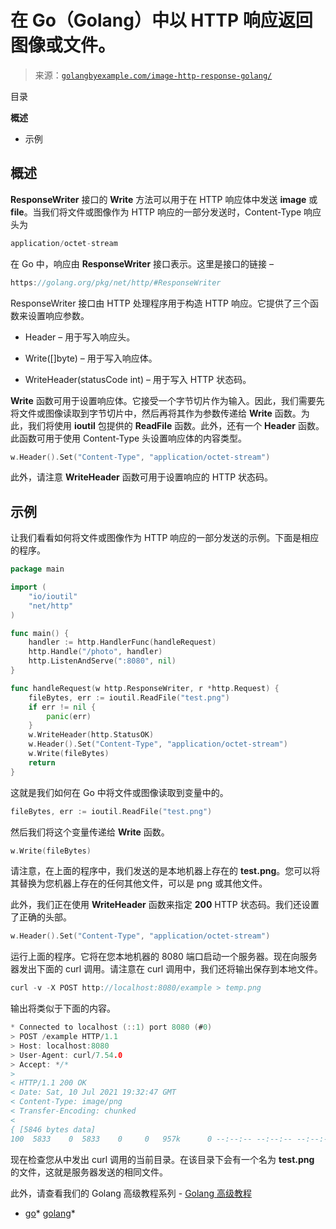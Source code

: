 <!--yml

类别：未分类。

日期：2024-10-13 06:39:25

-->

# 在 Go（Golang）中以 HTTP 响应返回图像或文件。

> 来源：[`golangbyexample.com/image-http-response-golang/`](https://golangbyexample.com/image-http-response-golang/)

目录

**概述**

+   示例

## **概述**

**ResponseWriter** 接口的 **Write** 方法可以用于在 HTTP 响应体中发送 **image** 或 **file**。当我们将文件或图像作为 HTTP 响应的一部分发送时，Content-Type 响应头为

```go
application/octet-stream
```

在 Go 中，响应由 **ResponseWriter** 接口表示。这里是接口的链接 –

```go
https://golang.org/pkg/net/http/#ResponseWriter
```

ResponseWriter 接口由 HTTP 处理程序用于构造 HTTP 响应。它提供了三个函数来设置响应参数。

+   Header – 用于写入响应头。

+   Write([]byte) – 用于写入响应体。

+   WriteHeader(statusCode int) – 用于写入 HTTP 状态码。

**Write** 函数可用于设置响应体。它接受一个字节切片作为输入。因此，我们需要先将文件或图像读取到字节切片中，然后再将其作为参数传递给 **Write** 函数。为此，我们将使用 **ioutil** 包提供的 **ReadFile** 函数。此外，还有一个 **Header** 函数。此函数可用于使用 Content-Type 头设置响应体的内容类型。

```go
w.Header().Set("Content-Type", "application/octet-stream")
```

此外，请注意 **WriteHeader** 函数可用于设置响应的 HTTP 状态码。

## **示例**

让我们看看如何将文件或图像作为 HTTP 响应的一部分发送的示例。下面是相应的程序。

```go
package main

import (
	"io/ioutil"
	"net/http"
)

func main() {
	handler := http.HandlerFunc(handleRequest)
	http.Handle("/photo", handler)
	http.ListenAndServe(":8080", nil)
}

func handleRequest(w http.ResponseWriter, r *http.Request) {
	fileBytes, err := ioutil.ReadFile("test.png")
	if err != nil {
		panic(err)
	}
	w.WriteHeader(http.StatusOK)
	w.Header().Set("Content-Type", "application/octet-stream")
	w.Write(fileBytes)
	return
}
```

这就是我们如何在 Go 中将文件或图像读取到变量中的。

```go
fileBytes, err := ioutil.ReadFile("test.png")
```

然后我们将这个变量传递给 **Write** 函数。

```go
w.Write(fileBytes)
```

请注意，在上面的程序中，我们发送的是本地机器上存在的 **test.png**。您可以将其替换为您机器上存在的任何其他文件，可以是 png 或其他文件。

此外，我们正在使用 **WriteHeader** 函数来指定 **200** HTTP 状态码。我们还设置了正确的头部。

```go
w.Header().Set("Content-Type", "application/octet-stream")
```

运行上面的程序。它将在您本地机器的 8080 端口启动一个服务器。现在向服务器发出下面的 curl 调用。请注意在 curl 调用中，我们还将输出保存到本地文件。

```go
curl -v -X POST http://localhost:8080/example > temp.png
```

输出将类似于下面的内容。

```go
* Connected to localhost (::1) port 8080 (#0)
> POST /example HTTP/1.1
> Host: localhost:8080
> User-Agent: curl/7.54.0
> Accept: */*
> 
< HTTP/1.1 200 OK
< Date: Sat, 10 Jul 2021 19:32:47 GMT
< Content-Type: image/png
< Transfer-Encoding: chunked
< 
{ [5846 bytes data]
100  5833    0  5833    0     0   957k      0 --:--:-- --:--:-- --:--:-- 1139k
```

现在检查您从中发出 curl 调用的当前目录。在该目录下会有一个名为 **test.png** 的文件，这就是服务器发送的相同文件。

此外，请查看我们的 Golang 高级教程系列 - [Golang 高级教程](https://golangbyexample.com/golang-comprehensive-tutorial/)

+   [go](https://golangbyexample.com/tag/go/)*   [golang](https://golangbyexample.com/tag/golang/)*
